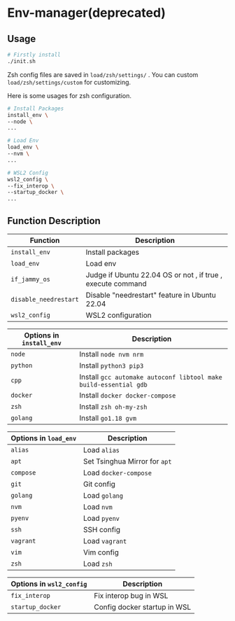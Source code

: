 # Env-manager(deprecated)
## Usage
```bash
# Firstly install
./init.sh
```

Zsh config files are saved in `load/zsh/settings/` .
You can custom `load/zsh/settings/custom` for customizing.

Here is some usages for zsh configuration. 
```bash
# Install Packages
install_env \
--node \
...

# Load Env
load_env \
--nvm \
...

# WSL2 Config
wsl2_config \
--fix_interop \
--startup_docker \
...
```

## Function Description

| **Function**          | **Description**                                             |
| --------------------- | ----------------------------------------------------------- |
| `install_env`         | Install packages                                            |
| `load_env`            | Load env                                                    |
| `if_jammy_os`         | Judge if Ubuntu 22.04 OS or not , if true , execute command |
| `disable_needrestart` | Disable "needrestart" feature in Ubuntu 22.04               |
| `wsl2_config`         | WSL2 configuration                                          |

| **Options in `install_env`** | **Description**                                                  |
| ---------------------------- | ---------------------------------------------------------------- |
| `node`                       | Install `node nvm nrm`                                           |
| `python`                     | Install `python3 pip3`                                           |
| `cpp`                        | Install `gcc automake autoconf libtool make build-essential gdb` |
| `docker`                     | Install `docker docker-compose`                                  |
| `zsh`                        | Install `zsh oh-my-zsh`                                          |
| `golang`                     | Install `go1.18 gvm`                                             |

| **Options in `load_env`** | **Description**               |
| ------------------------- | ----------------------------- |
| `alias`                   | Load `alias`                  |
| `apt`                     | Set Tsinghua Mirror for `apt` |
| `compose`                 | Load `docker-compose`         |
| `git`                     | Git config                    |
| `golang`                  | Load `golang`                 |
| `nvm`                     | Load `nvm`                    |
| `pyenv`                   | Load `pyenv`                  |
| `ssh`                     | SSH config                    |
| `vagrant`                 | Load `vagrant`                |
| `vim`                     | Vim config                    |
| `zsh`                     | Load `zsh`                    |

| **Options in `wsl2_config`** | **Description**              |
| ---------------------------- | ---------------------------- |
| `fix_interop`                | Fix interop bug in WSL       |
| `startup_docker`             | Config docker startup in WSL |
